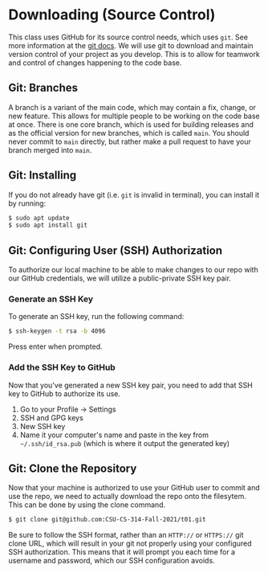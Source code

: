 # Downloading (Source Control)

This class uses GitHub for its source control needs, which uses `git`. See more information at the [git docs](https://git-scm.com/docs).
We will use git to download and maintain version control of your project as you develop. This is to allow for teamwork and control of changes happening to the code base.

## Git: Branches
A branch is a variant of the main code, which may contain a fix, change, or new feature. This allows for multiple people to be working on the code base at once. There is one core branch, which is used for building releases and as the official version for new branches, which is called `main`. You should never commit to `main` directly, but rather make a pull request to have your branch merged into `main`.

## Git: Installing
If you do not already have git (i.e. `git` is invalid in terminal), you can install it by running:
```sh
$ sudo apt update
$ sudo apt install git
```
## Git: Configuring User (SSH) Authorization
To authorize our local machine to be able to make changes to our repo with our GitHub credentials, we will utilize a public-private SSH key pair.

### Generate an SSH Key
To generate an SSH key, run the following command:
```sh
$ ssh-keygen -t rsa -b 4096
```
Press enter when prompted.

### Add the SSH Key to GitHub
Now that you've generated a new SSH key pair, you need to add that SSH key to GitHub to authorize its use. 
1. Go to your Profile -> Settings
2. SSH and GPG keys
3. New SSH key
4. Name it your computer's name and paste in the key from `~/.ssh/id_rsa.pub` (which is where it output the generated key)

## Git: Clone the Repository
Now that your machine is authorized to use your GitHub user to commit and use the repo, we need to actually download the repo onto the filesytem. This can be done by using the clone command.
```sh
$ git clone git@github.com:CSU-CS-314-Fall-2021/t01.git
```

Be sure to follow the SSH format, rather than an `HTTP://` or `HTTPS://` git clone URL, which will result in your git not properly using your configured SSH authorization. This means that it will prompt you each time for a username and password, which our SSH configuration avoids.
